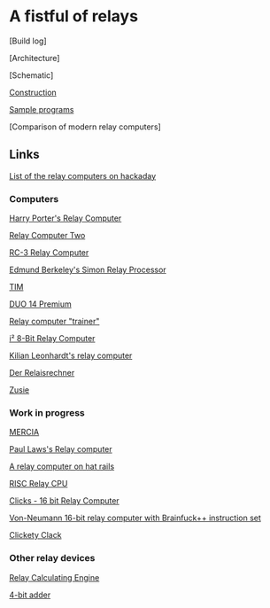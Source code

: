# A fistful of relays

[Build log]

[Architecture]

[Schematic]

[Construction](construction.md)

[Sample programs](programs.md)

[Comparison of modern relay computers]

## Links

[List of the relay computers on hackaday](https://hackaday.io/project/11798-relay-based-projects)

### Computers ###

[Harry Porter's Relay Computer](http://web.cecs.pdx.edu/~harry/Relay/)

[Relay Computer Two](http://www.electronixandmore.com/projects/relaycomputertwo/index.html)

[RC-3 Relay Computer](http://www.computerculture.org/projects/rc3/)

[Edmund Berkeley's Simon Relay Processor](http://www.cs.ubc.ca/~hilpert/e/simon/index.html)

[TIM](http://www.northdownfarm.co.uk/rory/tim/tim-8.htm)

[DUO 14 Premium](http://www.ostracodfiles.com/ostracod/relay.html)

[Relay computer "trainer"](http://relaysbc.sourceforge.net/)

[i² 8-Bit Relay Computer](http://isquared.weebly.com/)

[Kilian Leonhardt's relay computer](http://www.relaiscomputer.de/)

[Der Relaisrechner](http://www.schlaefendorf.de/relaisrechner/dokumentation/index.html)

[Zusie](http://www.nablaman.com/relay)

### Work in progress ###

[MERCIA](http://www.relaiscomputer.nl/)

[Paul Laws's Relay computer](http://relaycomputer.blogspot.ru)

[A relay computer on hat rails](https://hackaday.io/project/10303-relay-computer)

[RISC Relay CPU](https://hackaday.io/project/11012-risc-relay-cpu)

[Clicks - 16 bit Relay Computer](http://clicksrelaycpu.blogspot.ru/)

[Von-Neumann 16-bit relay computer with Brainfuck++ instruction set](https://github.com/radiolok/brainfuckpc)

[Clickety Clack](https://www.youtube.com/channel/UC5-_rpS40owFzVVuxDF70Tw)

### Other relay devices ###

[Relay Calculating Engine](http://simonwinder.com/projects/relay-calculating-engine/)

[4-bit adder](http://www.electronixandmore.com/projects/relaycomputer/index.html)
